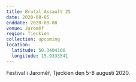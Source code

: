 ```yaml
---
title: Brutal Assault 25
date: 2020-08-05
enddate: 2020-08-08
venue: Jaroměř
region: Tjeckien
collection: upcoming
location:
  latitude: 50.3404166
  longitude: 15.9333541
---
```


Festival i Jaroměř, Tjeckien den 5-8 augusti 2020.

